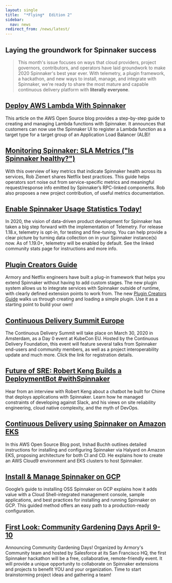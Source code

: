 ```yaml
---
layout: single
title:  "*Flying*  Edition 2"
sidebar:
  nav: news
redirect_from: /news/latest/
---
```

## Laying the groundwork for Spinnaker success
> This month's issue focuses on ways that cloud providers, project governors, contributors, and operators have laid groundwork to make 2020 Spinnaker's best year ever. With telemetry, a plugin framework, a hackathon, and new ways to install, manage, and integrate with Spinnaker, we're ready to share the most mature and capable continuous delivery platform with **literally everyone**.


## [Deploy AWS Lambda With Spinnaker](https://aws.amazon.com/blogs/opensource/how-to-integrate-aws-lambda-with-spinnaker/)

This article on the AWS Open Source blog provides a step-by-step guide to creating and managing Lambda functions with Spinnaker. It announces that customers can now use the Spinnaker UI to register a Lambda function as a target type for a target group of an Application Load Balancer (ALB)!


## [Monitoring Spinnaker: SLA Metrics ("Is Spinnaker healthy?")](https://blog.spinnaker.io/monitoring-spinnaker-sla-metrics-a408754f6b7b)

With this overview of key metrics that indicate Spinnaker health across its services, Rob Zienert shares Netflix best practices. This guide helps operators sort noise out from service-specific metrics and meaningful request/response info emitted by Spinnaker’s RPC-linked components. Rob also proposes a new project contribution, of useful metrics documentation.


## [Enable Spinnaker Usage Statistics Today!](https://www.spinnaker.io/community/stats/)

In 2020, the vision of data-driven product development for Spinnaker has taken a big step forward with the implementation of Telemetry. For release 1.18.x, telemetry is opt-in, for testing and fine-tuning. You can help provide a clear picture by turning data collection on in your Spinnaker instance(s) now. As of 1.19.0+, telemetry will be enabled by default. See the linked community stats page for instructions and more info.


## [Plugin Creators Guide](https://www.spinnaker.io/guides/user/plugin-users/)

Armory and Netflix engineers have built a plug-in framework that helps you extend Spinnaker without having to add custom stages. The new plugin system allows us to integrate services with Spinnaker outside of runtime, with clearly defined extension points to work from. The new [Plugin Creators Guide](/guides/developer/plugin-creators/) walks us through creating and loading a simple plugin. Use it as a starting point to build your own!


## [Continuous Delivery Summit Europe](https://events.linuxfoundation.org/kubecon-cloudnativecon-europe/program/colocated-events/#continuous-delivery-summit)

The Continuous Delivery Summit will take place on March 30, 2020 in Amsterdam, as a Day 0 event at KubeCon EU. Hosted by the Continuous Delivery Foundation, this event will feature several talks from Spinnaker end-users and community members, as well as a project interoperability update and much more. Click the link for registration details.


## [Future of SRE: Robert Keng Builds a DeploymentBot #withSpinnaker](https://blog.spinnaker.io/future-of-sre-robert-keng-builds-a-deploybot-withspinnaker-70ff3e37c56a)

Hear from an interview with Robert Keng about a chatbot he built for Chime that deploys applications with Spinnaker. Learn how he managed constraints of developing against Slack, and his views on site reliability engineering, cloud native complexity, and the myth of DevOps.


## [Continuous Delivery using Spinnaker on Amazon EKS](https://aws.amazon.com/blogs/opensource/continuous-delivery-spinnaker-amazon-eks/)

In this AWS Open Source Blog post, Irshad Buchh outlines detailed instructions for installing and configuring Spinnaker via Halyard on Amazon EKS, proposing architecture for both CI and CD. He explains how to create an AWS Cloud9 environment and EKS clusters to host Spinnaker.

## [Install & Manage Spinnaker on GCP](https://cloud.google.com/docs/ci-cd/spinnaker/spinnaker-for-gcp)

Google’s guide to installing OSS Spinnaker on GCP explains how it adds value with a Cloud Shell-integrated management console, sample applications, and best practices for installing and running Spinnaker on GCP. This guided method offers an easy path to a production-ready configuration.


## [First Look: Community Gardening Days April 9-10](https://www.armory.io/blog/first-spinnaker-community-gardening-days-april-9-10-salesforce/)
Announcing Community Gardening Days! Organized by Armory's Community team and hosted by Salesforce at its San Francisco HQ, the first Spinnaker hackathon will be a free, collaborative, remote-friendly event. It will provide a unique opportunity to collaborate on Spinnaker extensions and projects to benefit YOU and your organization. Time to start brainstorming project ideas and gathering a team!
